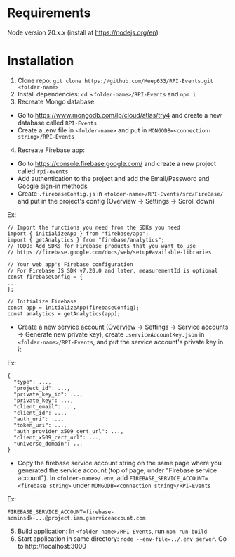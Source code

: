 # Requirements

Node version 20.x.x (install at https://nodejs.org/en)

# Installation

1. Clone repo: `git clone https://github.com/Meep633/RPI-Events.git <folder-name>`
2. Install dependencies: `cd <folder-name>/RPI-Events` and `npm i`
3. Recreate Mongo database: 
- Go to https://www.mongodb.com/lp/cloud/atlas/try4 and create a new database called `RPI-Events`
- Create a .env file in `<folder-name>` and put in `MONGODB=<connection-string>/RPI-Events`
4. Recreate Firebase app: 
- Go to https://console.firebase.google.com/ and create a new project called `rpi-events`
- Add authentication to the project and add the Email/Password and Google sign-in methods
- Create `.firebaseConfig.js` in `<folder-name>/RPI-Events/src/FireBase/` and put in the project's config (Overview -> Settings -> Scroll down)

Ex:
```
// Import the functions you need from the SDKs you need
import { initializeApp } from "firebase/app";
import { getAnalytics } from "firebase/analytics";
// TODO: Add SDKs for Firebase products that you want to use
// https://firebase.google.com/docs/web/setup#available-libraries

// Your web app's Firebase configuration
// For Firebase JS SDK v7.20.0 and later, measurementId is optional
const firebaseConfig = {
...
};

// Initialize Firebase
const app = initializeApp(firebaseConfig);
const analytics = getAnalytics(app);
```
- Create a new service account (Overview -> Settings -> Service accounts -> Generate new private key), create `.serviceAccountKey.json` in `<folder-name>/RPI-Events`, and put the service account's private key in it

Ex:
```
{
  "type": ...,
  "project_id": ...,
  "private_key_id": ...,
  "private_key": ...,
  "client_email": ...,
  "client_id": ...,
  "auth_uri": ...,
  "token_uri": ...,
  "auth_provider_x509_cert_url": ...,
  "client_x509_cert_url": ...,
  "universe_domain": ...
}
```
- Copy the firebase service account string on the same page where you generated the service account (top of page, under "Firebase service account"). In `<folder-name>/.env`, add `FIREBASE_SERVICE_ACCOUNT=<firebase string>` under `MONGODB=<connection string>/RPI-Events`

Ex:
```
FIREBASE_SERVICE_ACCOUNT=firebase-adminsdk-...@project.iam.gserviceaccount.com
```
5. Build application: In `<folder-name>/RPI-Events`, run `npm run build`
6. Start application in same directory: `node --env-file=../.env server`. Go to http://localhost:3000
